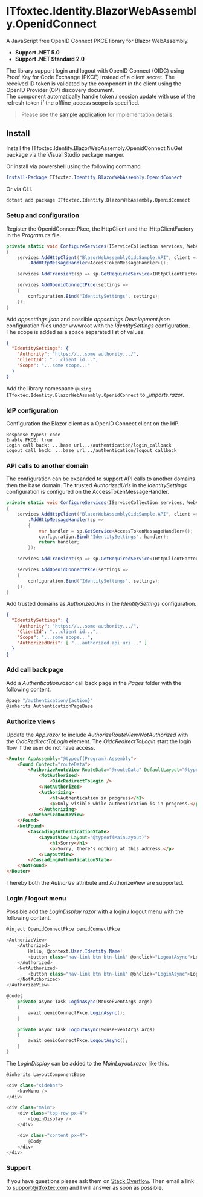 # ITfoxtec.Identity.BlazorWebAssembly.OpenidConnect
A JavaScript free OpenID Connect PKCE library for Blazor WebAssembly.

* **Support .NET 5.0**
* **Support .NET Standard 2.0**

The library support login and logout with OpenID Connect (OIDC) using Proof Key for Code Exchange (PKCE) instead of a client secret.
The received ID token is validated by the component in the client using the OpenID Provider (OP) discovery document.  
The component automatically handle token / session update with use of the refresh token if the offline_access scope is specified.

> Please see the [sample application](https://github.com/ITfoxtec/ITfoxtec.Identity.BlazorWebAssembly.OpenidConnect/tree/master/samples) for implementation details.

## Install
Install the ITfoxtec.Identity.BlazorWebAssembly.OpenidConnect NuGet package via the Visual Studio package manger. 

Or install via powershell using the following command.

```powershell
Install-Package ITfoxtec.Identity.BlazorWebAssembly.OpenidConnect
```

Or via CLI.

```bash
dotnet add package ITfoxtec.Identity.BlazorWebAssembly.OpenidConnect
```

### Setup and configuration
Register the OpenidConnectPkce, the HttpClient and the IHttpClientFactory in the _Program.cs_ file.

```c#
private static void ConfigureServices(IServiceCollection services, WebAssemblyHostConfiguration configuration, IWebAssemblyHostEnvironment hostEnvironment)
{
    services.AddHttpClient("BlazorWebAssemblyOidcSample.API", client => client.BaseAddress = new Uri(hostEnvironment.BaseAddress))
        .AddHttpMessageHandler<AccessTokenMessageHandler>();

    services.AddTransient(sp => sp.GetRequiredService<IHttpClientFactory>().CreateClient("BlazorWebAssemblyOidcSample.API"));

    services.AddOpenidConnectPkce(settings =>
    {
        configuration.Bind("IdentitySettings", settings);
    });
}
```

Add _appsettings.json_ and possible _appsettings.Development.json_ configuration files under wwwroot with the _IdentitySettings_ configuration. The scope is added as a space separated list of values.

```json
{
  "IdentitySettings": {
    "Authority": "https://...some authority.../",
    "ClientId": "...client id...",
    "Scope": "...some scope..." 
  }
}
```

Add the library namespace `@using ITfoxtec.Identity.BlazorWebAssembly.OpenidConnect` to __Imports.razor_.

### IdP configuration
Configuration the Blazor client as a OpenID Connect client on the IdP.

```
Response types: code
Enable PKCE: true
Login call back: ...base url.../authentication/login_callback
Logout call back: ...base url.../authentication/logout_callback
```

### API calls to another domain
The configuration can be expanded to support API calls to another domains then the base domain. The trusted _AuthorizedUris_ in the _IdentitySettings_ configuration is configured on the AccessTokenMessageHandler. 

```c#
private static void ConfigureServices(IServiceCollection services, WebAssemblyHostConfiguration configuration, IWebAssemblyHostEnvironment hostEnvironment)
{
    services.AddHttpClient("BlazorWebAssemblyOidcSample.API", client => client.BaseAddress = new Uri(hostEnvironment.BaseAddress))
        .AddHttpMessageHandler(sp =>
        {
            var handler = sp.GetService<AccessTokenMessageHandler>();
            configuration.Bind("IdentitySettings", handler);
            return handler;
        });

    services.AddTransient(sp => sp.GetRequiredService<IHttpClientFactory>().CreateClient("BlazorWebAssemblyOidcSample.API"));

    services.AddOpenidConnectPkce(settings =>
    {
        configuration.Bind("IdentitySettings", settings);
    });
}
```

Add trusted domains as _AuthorizedUris_ in the _IdentitySettings_ configuration. 

```json
{
  "IdentitySettings": {
    "Authority": "https://...some authority.../",
    "ClientId": "...client id...",
    "Scope": "...some scope...",
    "AuthorizedUris": [ "...authorized api uri..." ]
  }
}
```


### Add call back page
Add a _Authentication.razor_ call back page in the _Pages_ folder with the following content.

```c#
@page "/authentication/{action}"
@inherits AuthenticationPageBase
```

### Authorize views
Update the _App.razor_ to include _AuthorizeRouteView/NotAuthorized_ with the _OidcRedirectToLogin_ element. The _OidcRedirectToLogin_ start the login flow if the user do not have access.

```html
<Router AppAssembly="@typeof(Program).Assembly">
    <Found Context="routeData">
        <AuthorizeRouteView RouteData="@routeData" DefaultLayout="@typeof(MainLayout)">
            <NotAuthorized>
                <OidcRedirectToLogin />
            </NotAuthorized>
            <Authorizing>
                <h1>Authentication in progress</h1>
                <p>Only visible while authentication is in progress.</p>
            </Authorizing>
        </AuthorizeRouteView>
    </Found>
    <NotFound>
        <CascadingAuthenticationState>
            <LayoutView Layout="@typeof(MainLayout)">
                <h1>Sorry</h1>
                <p>Sorry, there's nothing at this address.</p>
            </LayoutView>
        </CascadingAuthenticationState>
    </NotFound>
</Router>
```

Thereby both the _Authorize_ attribute and AuthorizeView are supported.

### Login / logout menu
Possible add the _LoginDisplay.razor_ with a login / logout menu with the following content.

```c#
@inject OpenidConnectPkce oenidConnectPkce

<AuthorizeView>
    <Authorized>
        Hello, @context.User.Identity.Name!
        <button class="nav-link btn btn-link" @onclick="LogoutAsync">Logout</button>
    </Authorized>
    <NotAuthorized>
        <button class="nav-link btn btn-link" @onclick="LoginAsync">Login</button>
    </NotAuthorized>
</AuthorizeView>

@code{
    private async Task LoginAsync(MouseEventArgs args)
    {
        await oenidConnectPkce.LoginAsync();
    }

    private async Task LogoutAsync(MouseEventArgs args)
    {
        await oenidConnectPkce.LogoutAsync();
    }
}
```

The _LoginDisplay_ can be added to the _MainLayout.razor_ like this.

```c#
@inherits LayoutComponentBase

<div class="sidebar">
    <NavMenu />
</div>

<div class="main">
    <div class="top-row px-4">
        <LoginDisplay />
    </div>

    <div class="content px-4">
        @Body
    </div>
</div>

```



### Support
If you have questions please ask them on <a href="https://stackoverflow.com">Stack Overflow</a>. Then email a link to support@itfoxtec.com and I will answer as soon as possible.
